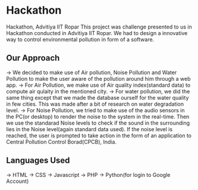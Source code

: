 # Hackathon
Hackathon, Advitiya IIT Ropar
This project was challenge presented to us in Hackathon conducted in Advitiya IIT Ropar.
We had to design a innovative way to control environmental pollution in form of a software.

## Our Approach
-> We decided to make use of Air pollution, Noise Pollution and Water Pollution to make the user aware of the pollution around him through a web app.
-> For Air Pollution, we make use of Air quality index(standard data) to compute air qulaity in the mentioned city.
-> For water pollution, we did the same thing except that we made the database ourself for the water quality in few cities. This was made after a bit of research on water degradation level.
-> For Noise Pollution, we tried to make use of the audio sensors in the PC(or desktop) to render the noise to the system in the real-time.
    Then we use the standarad Noise levels to check if the sound in the surrounding lies in the Noise level(again standard data used). If the noise level is reached, the user is prompted to take action in the form of an application to Central Pollution Control Borad(CPCB), India.


## Languages Used
-> HTML
-> CSS
-> Javascript
-> PHP
-> Python(for login to Google Account)

